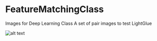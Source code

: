 # FeatureMatchingClass
Images for Deep Learning Class
A set of pair images to test LightGlue

![alt text](image.png)